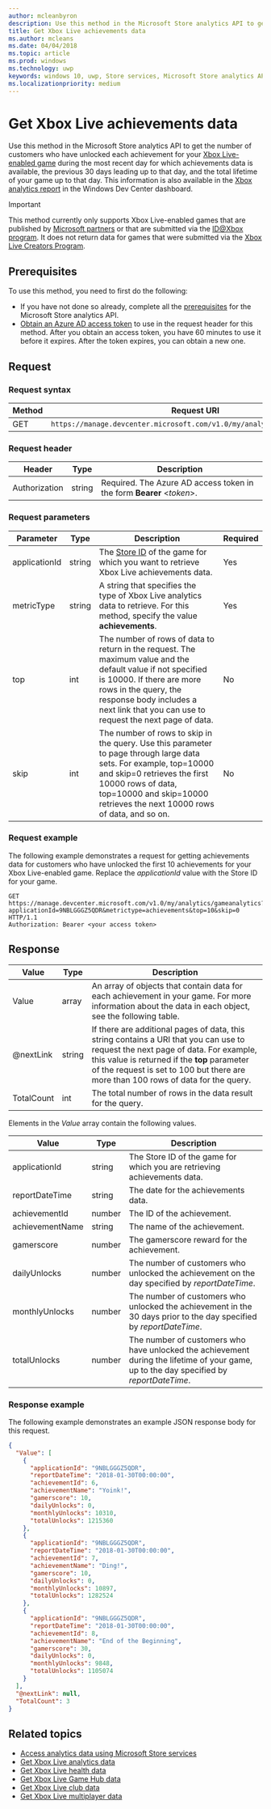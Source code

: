 ```yaml
---
author: mcleanbyron
description: Use this method in the Microsoft Store analytics API to get Xbox Live achievements data.
title: Get Xbox Live achievements data
ms.author: mcleans
ms.date: 04/04/2018
ms.topic: article
ms.prod: windows
ms.technology: uwp
keywords: windows 10, uwp, Store services, Microsoft Store analytics API, Xbox Live analytics, achievements
ms.localizationpriority: medium
---
```


# Get Xbox Live achievements data

Use this method in the Microsoft Store analytics API to get the number of customers who have unlocked each achievement for your [Xbox Live-enabled game](../xbox-live/index.md) during the most recent day for which achievements data is available, the previous 30 days leading up to that day, and the total lifetime of your game up to that day. This information is also available in the [Xbox analytics report](../publish/xbox-analytics-report.md) in the Windows Dev Center dashboard.

> [!IMPORTANT]
> This method currently only supports Xbox Live-enabled games that are published by [Microsoft partners](../xbox-live/developer-program-overview.md#microsoft-partners) or that are submitted via the [ID@Xbox program](../xbox-live/developer-program-overview.md#idxbox). It does not return data for games that were submitted via the [Xbox Live Creators Program](../xbox-live/developer-program-overview.md#xbox-live-creators-program).

## Prerequisites

To use this method, you need to first do the following:

* If you have not done so already, complete all the [prerequisites](access-analytics-data-using-windows-store-services.md#prerequisites) for the Microsoft Store analytics API.
* [Obtain an Azure AD access token](access-analytics-data-using-windows-store-services.md#obtain-an-azure-ad-access-token) to use in the request header for this method. After you obtain an access token, you have 60 minutes to use it before it expires. After the token expires, you can obtain a new one.

## Request


### Request syntax

| Method | Request URI       |
|--------|----------------------|
| GET    | ```https://manage.devcenter.microsoft.com/v1.0/my/analytics/gameanalytics``` |


### Request header

| Header        | Type   | Description                                                                 |
|---------------|--------|-----------------------------------------------------------------------------|
| Authorization | string | Required. The Azure AD access token in the form **Bearer** &lt;*token*&gt;. |


### Request parameters


| Parameter        | Type   |  Description      |  Required  
|---------------|--------|---------------|------|
| applicationId | string | The [Store ID](in-app-purchases-and-trials.md#store-ids) of the game for which you want to retrieve Xbox Live achievements data.  |  Yes  |
| metricType | string | A string that specifies the type of Xbox Live analytics data to retrieve. For this method, specify the value **achievements**.  |  Yes  |
| top | int | The number of rows of data to return in the request. The maximum value and the default value if not specified is 10000. If there are more rows in the query, the response body includes a next link that you can use to request the next page of data. |  No  |
| skip | int | The number of rows to skip in the query. Use this parameter to page through large data sets. For example, top=10000 and skip=0 retrieves the first 10000 rows of data, top=10000 and skip=10000 retrieves the next 10000 rows of data, and so on. |  No  |


### Request example

The following example demonstrates a request for getting achievements data for customers who have unlocked the first 10 achievements for your Xbox Live-enabled game. Replace the *applicationId* value with the Store ID for your game.


```syntax
GET https://manage.devcenter.microsoft.com/v1.0/my/analytics/gameanalytics?applicationId=9NBLGGGZ5QDR&metrictype=achievements&top=10&skip=0 HTTP/1.1
Authorization: Bearer <your access token>
```

## Response

| Value      | Type   | Description                  |
|------------|--------|-------------------------------------------------------|
| Value      | array  | An array of objects that contain data for each achievement in your game. For more information about the data in each object, see the following table.                                                                                                                      |
| @nextLink  | string | If there are additional pages of data, this string contains a URI that you can use to request the next page of data. For example, this value is returned if the **top** parameter of the request is set to 100 but there are more than 100 rows of data for the query. |
| TotalCount | int    | The total number of rows in the data result for the query.  |


Elements in the *Value* array contain the following values.

| Value               | Type   | Description                           |
|---------------------|--------|-------------------------------------------|
| applicationId       | string | The Store ID of the game for which you are retrieving achievements data.     |
| reportDateTime     | string |  The date for the achievements data.    |
| achievementId          | number |  The ID of the achievement. |
| achievementName           | string | The name of the achievement.  |
| gamerscore           | number |  The gamerscore reward for the achievement.  |
| dailyUnlocks           | number |  The number of customers who unlocked the achievement on the day specified by *reportDateTime*.  |
| monthlyUnlocks              | number |  The number of customers who unlocked the achievement in the 30 days prior to the day specified by *reportDateTime*.   |
| totalUnlocks | number |  The number of customers who have unlocked the achievement during the lifetime of your game, up to the day specified by *reportDateTime*.   |


### Response example

The following example demonstrates an example JSON response body for this request.

```json
{
  "Value": [
    {
      "applicationId": "9NBLGGGZ5QDR",
      "reportDateTime": "2018-01-30T00:00:00",
      "achievementId": 6,
      "achievementName": "Yoink!",
      "gamerscore": 10,
      "dailyUnlocks": 0,
      "monthlyUnlocks": 10310,
      "totalUnlocks": 1215360
    },
    {
      "applicationId": "9NBLGGGZ5QDR",
      "reportDateTime": "2018-01-30T00:00:00",
      "achievementId": 7,
      "achievementName": "Ding!",
      "gamerscore": 10,
      "dailyUnlocks": 0,
      "monthlyUnlocks": 10897,
      "totalUnlocks": 1282524
    },
    {
      "applicationId": "9NBLGGGZ5QDR",
      "reportDateTime": "2018-01-30T00:00:00",
      "achievementId": 8,
      "achievementName": "End of the Beginning",
      "gamerscore": 30,
      "dailyUnlocks": 0,
      "monthlyUnlocks": 9848,
      "totalUnlocks": 1105074
    }
  ],
  "@nextLink": null,
  "TotalCount": 3
}
```

## Related topics

* [Access analytics data using Microsoft Store services](access-analytics-data-using-windows-store-services.md)
* [Get Xbox Live analytics data](get-xbox-live-analytics.md)
* [Get Xbox Live health data](get-xbox-live-health-data.md)
* [Get Xbox Live Game Hub data](get-xbox-live-game-hub-data.md)
* [Get Xbox Live club data](get-xbox-live-club-data.md)
* [Get Xbox Live multiplayer data](get-xbox-live-multiplayer-data.md)
